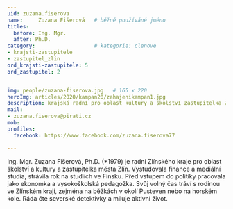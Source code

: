 ```yaml
---
uid: zuzana.fiserova
name:     Zuzana Fišerová  	# běžně používáné jméno
titles:
  before: Ing. Mgr.
  after: Ph.D.
category:                   # kategorie: clenove
- krajsti-zastupitele
- zastupitel_zlin
ord_krajsti-zastupitele: 5
ord_zastupitel: 2


img: people/zuzana-fiserova.jpg   # 165 x 220
heroImg: articles/2020/kampan20/zahajenikampan1.jpg
description: krajská radní pro oblast kultury a školství zastupitelka Zlína, ekonomka <br>Zlín # kratký popis, max 160 znaků
mail:
- zuzana.fiserova@pirati.cz
mob:			  
profiles:
  facebook: https://www.facebook.com/zuzana.fiserova77

---
```


Ing. Mgr. Zuzana Fišerová, Ph.D. (*1979) je radní Zlínského kraje pro oblast školství a kultury a zastupitelka města Zlín. Vystudovala finance a mediální studia, strávila rok na studiích ve Finsku. Před vstupem do politiky pracovala jako ekonomka a vysokoškolská pedagožka. Svůj volný čas tráví s rodinou ve Zlínském kraji, zejména na běžkách v okolí Pusteven nebo na horském kole. Ráda čte severské detektivky a miluje aktivní život.
